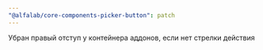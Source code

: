 ```yaml
---
"@alfalab/core-components-picker-button": patch
---
```


Убран правый отступ у контейнера аддонов, если нет стрелки действия
